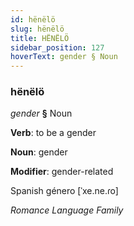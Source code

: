 ```yaml
---
id: hënëlö
slug: hënëlö
title: HËNËLÖ
sidebar_position: 127
hoverText: gender § Noun
---
```


### hënëlö

*gender* **§** Noun

**Verb**: to be a gender

**Noun**: gender

**Modifier**: gender-related

Spanish género [ˈxe.ne.ɾo]

*Romance Language Family*